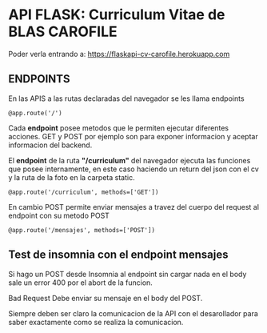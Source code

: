 # API FLASK: Curriculum Vitae  de BLAS CAROFILE

Poder verla entrando a: https://flaskapi-cv-carofile.herokuapp.com

## ENDPOINTS
En las APIS a las rutas declaradas del navegador se les llama endpoints
~~~
@app.route('/')
~~~
Cada __endpoint__ posee metodos que le permiten ejecutar diferentes acciones. 
GET y POST por ejemplo son para exponer informacion y aceptar informacion del backend.

El __endpoint__ de la ruta __"/curriculum"__ del  navegador ejecuta las funciones que posee internamente, en este caso haciendo un return del json con el cv y la ruta de la foto en la carpeta static.
~~~
@app.route('/curriculum', methods=['GET'])
~~~
En cambio POST permite enviar mensajes a travez del cuerpo del request al endpoint con su metodo POST
~~~
@app.route('/mensajes', methods=['POST'])
~~~


## Test de insomnia con el endpoint mensajes

Si hago un POST desde Insomnia al endpoint sin cargar nada en el body sale un error 400 por el abort de la funcion.

Bad Request
Debe enviar su mensaje en el body del POST.

Siempre deben ser claro la comunicacion de la API con el desarollador para saber exactamente como se realiza la comunicacion.
